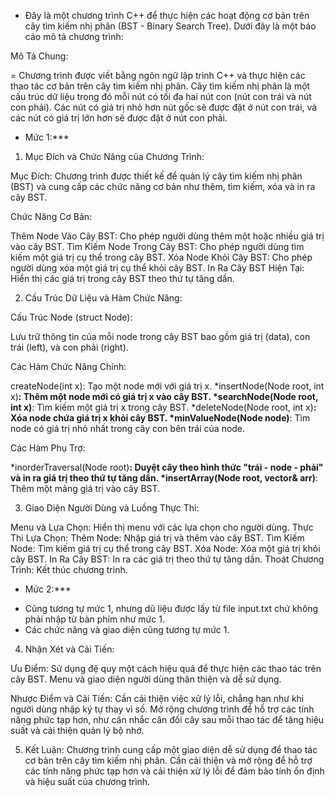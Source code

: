 - Đây là một chương trình C++ để thực hiện các hoạt động cơ bản trên cây tìm kiếm nhị phân (BST - Binary Search Tree). Dưới đây là một báo cáo mô tả chương trình:

Mô Tả Chung:

= Chương trình được viết bằng ngôn ngữ lập trình C++ và thực hiện các thao tác cơ bản trên cây tìm kiếm nhị phân. Cây tìm kiếm nhị phân là một cấu trúc dữ liệu trong đó mỗi nút có tối đa hai nút con
(nút con trái và nút con phải). Các nút có giá trị nhỏ hơn nút gốc sẽ được đặt ở nút con trái, và các nút có giá trị lớn hơn sẽ được đặt ở nút con phải.

* Mức 1:***
  
1. Mục Đích và Chức Năng của Chương Trình:

Mục Đích: Chương trình được thiết kế để quản lý cây tìm kiếm nhị phân (BST) và cung cấp các chức năng cơ bản như thêm, tìm kiếm, xóa và in ra cây BST.

Chức Năng Cơ Bản:

Thêm Node Vào Cây BST: Cho phép người dùng thêm một hoặc nhiều giá trị vào cây BST.
Tìm Kiếm Node Trong Cây BST: Cho phép người dùng tìm kiếm một giá trị cụ thể trong cây BST.
Xóa Node Khỏi Cây BST: Cho phép người dùng xóa một giá trị cụ thể khỏi cây BST.
In Ra Cây BST Hiện Tại: Hiển thị các giá trị trong cây BST theo thứ tự tăng dần.

2. Cấu Trúc Dữ Liệu và Hàm Chức Năng:

Cấu Trúc Node (struct Node):

Lưu trữ thông tin của mỗi node trong cây BST bao gồm giá trị (data), con trái (left), và con phải (right).

Các Hàm Chức Năng Chính:

createNode(int x): Tạo một node mới với giá trị x.
*insertNode(Node root, int x)**: Thêm một node mới có giá trị x vào cây BST.
*searchNode(Node root, int x)**: Tìm kiếm một giá trị x trong cây BST.
*deleteNode(Node root, int x)**: Xóa node chứa giá trị x khỏi cây BST.
*minValueNode(Node node)**: Tìm node có giá trị nhỏ nhất trong cây con bên trái của node.

Các Hàm Phụ Trợ:

*inorderTraversal(Node root)**: Duyệt cây theo hình thức "trái - node - phải" và in ra giá trị theo thứ tự tăng dần.
*insertArray(Node root, vector<int>& arr)**: Thêm một mảng giá trị vào cây BST.

3. Giao Diện Người Dùng và Luồng Thực Thi:

Menu và Lựa Chọn: Hiển thị menu với các lựa chọn cho người dùng.
Thực Thi Lựa Chọn:
Thêm Node: Nhập giá trị và thêm vào cây BST.
Tìm Kiếm Node: Tìm kiếm giá trị cụ thể trong cây BST.
Xóa Node: Xóa một giá trị khỏi cây BST.
In Ra Cây BST: In ra các giá trị theo thứ tự tăng dần.
Thoát Chương Trình: Kết thúc chương trình.

* Mức 2:***
- Cũng tương tự mức 1, nhưng dũ liệu được lấy từ file input.txt chứ không phải nhập từ bàn phím như mức 1.
- Các chức năng và giao diện cũng tương tự mức 1.
  
4. Nhận Xét và Cải Tiến:

Ưu Điểm:
Sử dụng đệ quy một cách hiệu quả để thực hiện các thao tác trên cây BST.
Menu và giao diện người dùng thân thiện và dễ sử dụng.

Nhược Điểm và Cải Tiến:
Cần cải thiện việc xử lý lỗi, chẳng hạn như khi người dùng nhập ký tự thay vì số.
Mở rộng chương trình để hỗ trợ các tính năng phức tạp hơn, như cân nhắc cân đối cây sau mỗi thao tác để tăng hiệu suất và cải thiện quản lý bộ nhớ.

5. Kết Luận:
Chương trình cung cấp một giao diện dễ sử dụng để thao tác cơ bản trên cây tìm kiếm nhị phân.
Cần cải thiện và mở rộng để hỗ trợ các tính năng phức tạp hơn và cải thiện xử lý lỗi để đảm bảo tính ổn định và hiệu suất của chương trình.
